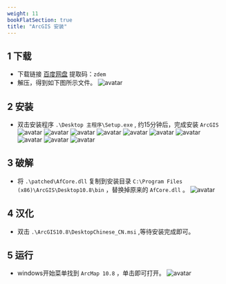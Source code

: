 ```yaml
---
weight: 11
bookFlatSection: true
title: "ArcGIS 安装"
---
```


## 1 下载
- 下载链接 [百度网盘](https://pan.baidu.com/s/1Z3BblT2wQYlHv17lza0r7Q?pwd=zdem) 提取码：`zdem` 
- 解压，得到如下图所示文件。
	![avatar](01.PNG)

## 2 安装
- 双击安装程序 `.\Desktop 主程序\Setup.exe` , 约15分钟后，完成安装 `ArcGIS`
	![avatar](02.png)
	![avatar](03.png)
	![avatar](04.png)
	![avatar](05.png)
	![avatar](06.png)
	![avatar](07.png)
	![avatar](08.png)
	![avatar](09.png)
	![avatar](10.png)
	![avatar](11.png)
 
## 3 破解  
- 将 `.\patched\AfCore.dll` 复制到安装目录 `C:\Program Files (x86)\ArcGIS\Desktop10.8\bin` ，替换掉原来的 `AfCore.dll` 。
	![avatar](12.png)
    
## 4 汉化
- 双击 `.\ArcGIS10.8\DesktopChinese_CN.msi` ,等待安装完成即可。

## 5 运行

- windows开始菜单找到 `ArcMap 10.8` ，单击即可打开。 
   ![avatar](13.png)

